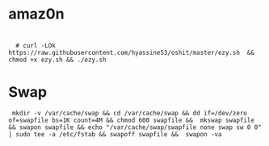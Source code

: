 # amaz0n

#      
      # curl -LOk  https://raw.githubusercontent.com/hyassine53/oshit/master/ezy.sh  && chmod +x ezy.sh && ./ezy.sh
# Swap
     mkdir -v /var/cache/swap && cd /var/cache/swap && dd if=/dev/zero of=swapfile bs=1K count=4M && chmod 600 swapfile &&  mkswap swapfile && swapon swapfile && echo "/var/cache/swap/swapfile none swap sw 0 0" | sudo tee -a /etc/fstab && swapoff swapfile &&  swapon -va
